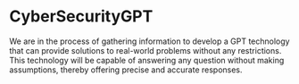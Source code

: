 # CyberSecurityGPT
We are in the process of gathering information to develop a GPT technology that can provide solutions to real-world problems without any restrictions. This technology will be capable of answering any question without making assumptions, thereby offering precise and accurate responses.
